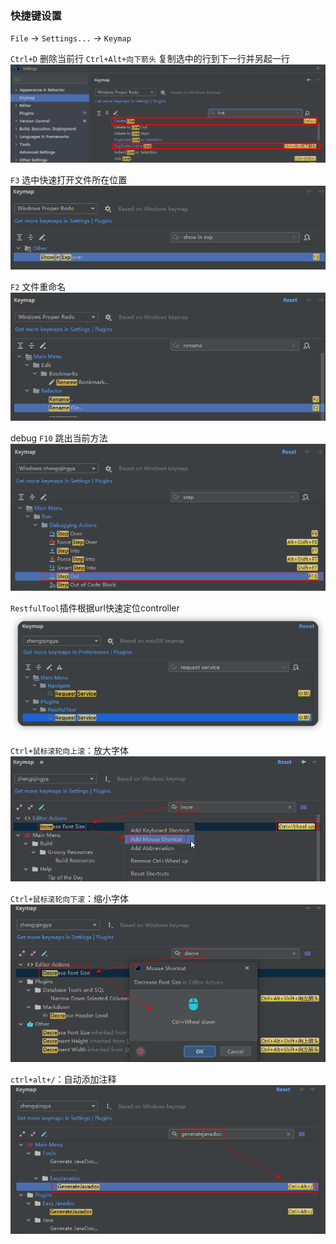 ### 快捷键设置

`File` -> `Settings...` -> `Keymap`

`Ctrl+D` 删除当前行
`Ctrl+Alt+向下箭头` 复制选中的行到下一行并另起一行
![idea-keymap.png](images/idea-keymap-1.png)

`F3` 选中快速打开文件所在位置
![idea-keymap.png](images/idea-keymap-2.png)

`F2` 文件重命名
![idea-keymap.png](images/idea-keymap-3.png)

debug `F10` 跳出当前方法
![idea-keymap.png](images/idea-keymap-4.png)

`RestfulTool`插件根据url快速定位controller
![idea-keymap.png](images/idea-keymap-5.png)

`Ctrl+鼠标滚轮向上滚`：放大字体
![idea-keymap.png](images/idea-keymap-06.png)

`Ctrl+鼠标滚轮向下滚`：缩小字体
![idea-keymap.png](images/idea-keymap-07.png)

`ctrl+alt+/`：自动添加注释
![idea-keymap.png](images/idea-keymap-08.png)